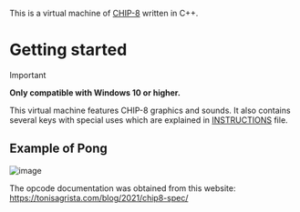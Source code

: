 This is a virtual machine of [CHIP-8](https://en.wikipedia.org/wiki/CHIP-8) written in C++.

# Getting started
> [!IMPORTANT]
> **Only compatible with Windows 10 or higher.**

This virtual machine features CHIP-8 graphics and sounds.
It also contains several keys with special uses which are explained in [INSTRUCTIONS](INSTRUCTIONS.md) file.

## Example of Pong
![image](https://github.com/DMockc/CCHIP8/assets/118026464/684ab5ab-9e9c-45c4-8b6c-88d6c43279cb)

The opcode documentation was obtained from this website: https://tonisagrista.com/blog/2021/chip8-spec/
